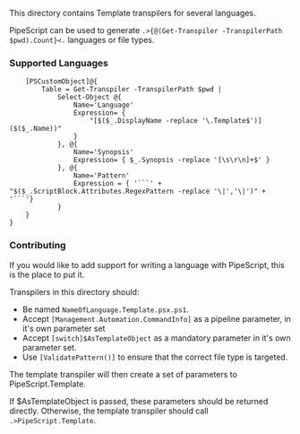 This directory contains Template transpilers for several languages.

PipeScript can be used to generate ```.>{@(Get-Transpiler -TranspilerPath $pwd).Count}<.``` languages or file types.

### Supported Languages

~~~PipeScript{
    [PSCustomObject]@{
        Table = Get-Transpiler -TranspilerPath $pwd |
            Select-Object @{
                Name='Language'
                Expression= {
                    "[$($_.DisplayName -replace '\.Template$')]($($_.Name))"
                }
            }, @{
                Name='Synopsis'
                Expression= { $_.Synopsis -replace '[\s\r\n]+$' }
            }, @{
                Name='Pattern'
                Expression = { '```' + "$($_.ScriptBlock.Attributes.RegexPattern -replace '\|','\|')" + '```'}
            }
    }
}
~~~

### Contributing

If you would like to add support for writing a language with PipeScript, this is the place to put it.

Transpilers in this directory should:
* Be named `NameOfLanguage.Template.psx.ps1`.
* Accept `[Management.Automation.CommandInfo]` as a pipeline parameter, in it's own parameter set
* Accept `[switch]$AsTemplateObject` as a mandatory parameter in it's own parameter set.
* Use `[ValidatePattern()]` to ensure that the correct file type is targeted.

The template transpiler will then create a set of parameters to PipeScript.Template.

If $AsTemplateObject is passed, these parameters should be returned directly.
Otherwise, the template transpiler should call ```.>PipeScript.Template```.




